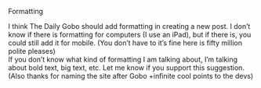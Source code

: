 Formatting

I think The Daily Gobo should add formatting in creating a new post.  I don’t know if there is formatting for computers (I use an iPad), but if there is, you could still add it for mobile.  (You don’t have to it’s fine here is fifty million polite pleases)  
If you don’t know what kind of formatting I am talking about, I’m talking about bold text, big text, etc.
Let me know if you support this suggestion.
(Also thanks for naming the site after Gobo +infinite cool points to the devs)